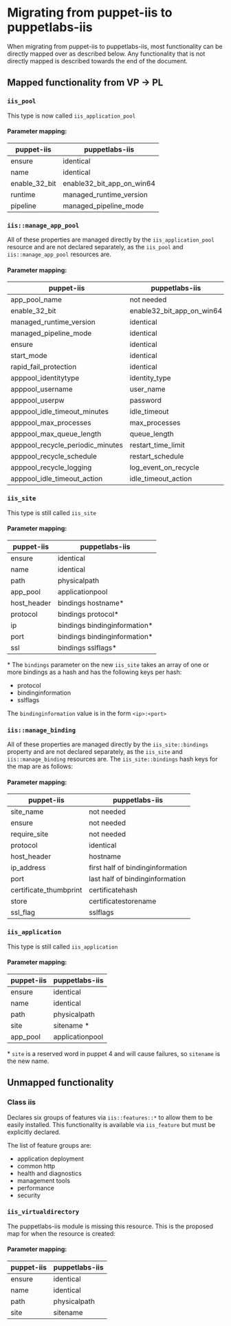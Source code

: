 # Migrating from puppet-iis to puppetlabs-iis

When migrating from puppet-iis to puppetlabs-iis, most functionality can be directly mapped over as described below. Any functionality that is not directly mapped is described towards the end of the document.

## Mapped functionality from VP -> PL

### `iis_pool`

This type is now called `iis_application_pool`

#### Parameter mapping:

puppet-iis    | puppetlabs-iis
--------------|--------------
ensure        | identical
name          | identical
enable_32_bit | enable32_bit_app_on_win64
runtime       | managed_runtime_version
pipeline      | managed_pipeline_mode

### `iis::manage_app_pool`

All of these properties are managed directly by the `iis_application_pool` resource and are not declared separately, as the `iis_pool` and `iis::manage_app_pool` resources are.

#### Parameter mapping:

puppet-iis                       | puppetlabs-iis
---------------------------------|--------------
app_pool_name                    | not needed
enable_32_bit                    | enable32_bit_app_on_win64
managed_runtime_version          | identical
managed_pipeline_mode            | identical
ensure                           | identical
start_mode                       | identical
rapid_fail_protection            | identical
apppool_identitytype             | identity_type
apppool_username                 | user_name
apppool_userpw                   | password
apppool_idle_timeout_minutes     | idle_timeout
apppool_max_processes            | max_processes
apppool_max_queue_length         | queue_length
apppool_recycle_periodic_minutes | restart_time_limit
apppool_recycle_schedule         | restart_schedule
apppool_recycle_logging          | log_event_on_recycle
apppool_idle_timeout_action      | idle_timeout_action

### `iis_site`

This type is still called `iis_site`

#### Parameter mapping:

puppet-iis  | puppetlabs-iis
------------|--------------
ensure      | identical
name        | identical
path        | physicalpath
app_pool    | applicationpool
host_header | bindings hostname*
protocol    | bindings protocol*
ip          | bindings bindinginformation*
port        | bindings bindinginformation*
ssl         | bindings sslflags*

\* The `bindings` parameter on the new `iis_site` takes an array of one or more bindings as a hash and has the following keys per hash:
- protocol
- bindinginformation
- sslflags

The `bindinginformation` value is in the form `<ip>:<port>`

### `iis::manage_binding`

All of these properties are managed directly by the `iis_site::bindings` property and are not declared separately, as the `iis_site` and `iis::manage_binding` resources are. The `iis_site::bindings` hash keys for the map are as follows:

#### Parameter mapping:

puppet-iis             | puppetlabs-iis
-----------------------|--------------
site_name              | not needed
ensure                 | not needed
require_site           | not needed
protocol               | identical
host_header            | hostname
ip_address             | first half of bindinginformation
port                   | last half of bindinginformation
certificate_thumbprint | certificatehash
store                  | certificatestorename
ssl_flag               | sslflags

### `iis_application`

This type is still called `iis_application`

#### Parameter mapping:

puppet-iis | puppetlabs-iis
-----------|--------------
ensure     | identical
name       | identical
path       | physicalpath
site       | sitename *
app_pool   | applicationpool

\* `site` is a reserved word in puppet 4 and will cause failures, so `sitename` is the new name.

## Unmapped functionality

### Class iis

Declares six groups of features via `iis::features::*` to allow them to be easily installed. This functionality is available via `iis_feature` but must be explicitly declared.

The list of feature groups are:
- application deployment
- common http
- health and diagnostics
- management tools
- performance
- security


### `iis_virtualdirectory`

The puppetlabs-iis module is missing this resource. This is the proposed map for when the resource is created:

#### Parameter mapping:

puppet-iis | puppetlabs-iis
-----------|--------------
ensure     | identical
name       | identical
path       | physicalpath
site       | sitename
